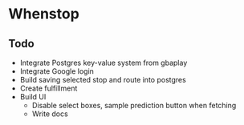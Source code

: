 # Whenstop

## Todo

* Integrate Postgres key-value system from gbaplay
* Integrate Google login
* Build saving selected stop and route into postgres
* Create fulfillment
* Build UI
  * Disable select boxes, sample prediction button when fetching
  * Write docs
